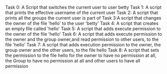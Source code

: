Task 0: A Script that switches the current user to user betty
Task 1: A script that prints the effective username of the current user
Task 2: A script that prints all the groups the current user is part of
Task 3:A script that changes the owner of the file 'hello' to the user 'betty'
Task 4: A script that creates an empty file called 'hello'
Task 5: A script that adds execute permission to the owner of the file 'hello'
Task 6: A script that adds execute permission to the owner and the group owner,and read permission to other users, to the file 'hello'
Task 7: A script that adds execution permission to the owner, the group owner and the other users, to the file hello
Task 8: A script that sets the permission to the file hello for the owner to have no permission at all, the Group to have no permission at all and other users to have all permission
